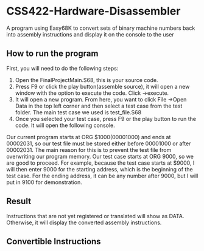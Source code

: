 # CSS422-Hardware-Disassembler
A program using Easy68K to convert sets of binary machine numbers back into assembly instructions and display it on the console to the user
## How to run the program
First, you will need to do the following steps:
1. Open the FinalProjectMain.S68, this is your source code.
2. Press F9 or click the play button(assemble source), it will open a new window with the option to execute the code. Click ->execute.
3. It will open a new program. From here, you want to click File ->Open Data in the top left corner and then select a test case from the test folder. The main test case we used is test_file.S68
4. Once you selected your test case, press F9 or the play button to run the code. It will open the following console.





Our current program starts at ORG $1000(00001000) and ends at 00002031, so our test file must be stored either before 00001000 or after 00002031. The main reason for this is to prevent the test file from overwriting our program memory. Our test case starts at ORG 9000, so we are good to proceed. For example, because the test case starts at $9000, I will then enter 9000 for the starting address, which is the beginning of the test case. For the ending address, it can be any number after 9000, but I will put in 9100 for demonstration.
## Result



Instructions that are not yet registered or translated will show as DATA. Otherwise, it will display the converted assembly instructions.

## Convertible Instructions


